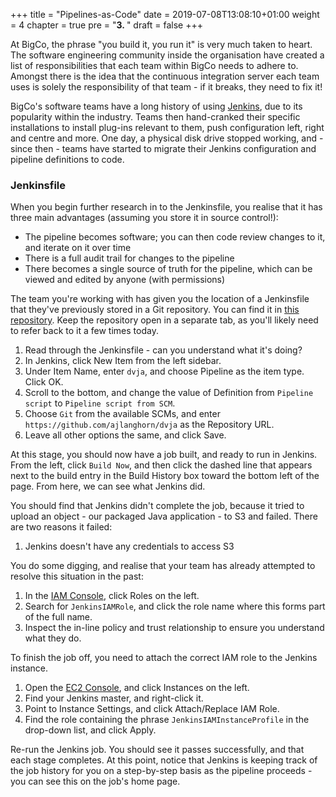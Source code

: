 +++
title = "Pipelines-as-Code"
date = 2019-07-08T13:08:10+01:00
weight = 4
chapter = true
pre = "<b>3. </b>"
draft = false
+++

At BigCo, the phrase "you build it, you run it" is very much taken to heart. The software engineering community inside the organisation have created a list of responsibilities that each team within BigCo needs to adhere to. Amongst there is the idea that the continuous integration server each team uses is solely the responsibility of that team - if it breaks, they need to fix it!

BigCo's software teams have a long history of using [Jenkins](https://jenkins.io), due to its popularity within the industry. Teams then hand-cranked their specific installations to install plug-ins relevant to them, push configuration left, right and centre and more. One day, a physical disk drive stopped working, and - since then - teams have started to migrate their Jenkins configuration and pipeline definitions to code.

### Jenkinsfile

When you begin further research in to the Jenkinsfile, you realise that it has three main advantages (assuming you store it in source control!):

- The pipeline becomes software; you can then code review changes to it, and iterate on it over time
- There is a full audit trail for changes to the pipeline
- There becomes a single source of truth for the pipeline, which can be viewed and edited by anyone (with permissions)

The team you're working with has given you the location of a Jenkinsfile that they've previously stored in a Git repository. You can find it in [this repository](https://github.com/ajlanghorn/dvja/blob/master/Jenkinsfile). Keep the repository open in a separate tab, as you'll likely need to refer back to it a few times today.

1. Read through the Jenkinsfile - can you understand what it's doing?
1. In Jenkins, click New Item from the left sidebar.
1. Under Item Name, enter `dvja`, and choose Pipeline as the item type. Click OK.
1. Scroll to the bottom, and change the value of Definition from `Pipeline script` to `Pipeline script from SCM`.
1. Choose `Git` from the available SCMs, and enter `https://github.com/ajlanghorn/dvja` as the Repository URL.
1. Leave all other options the same, and click Save.

At this stage, you should now have a job built, and ready to run in Jenkins. From the left, click `Build Now`, and then click the dashed line that appears next to the build entry in the Build History box toward the bottom left of the page. From here, we can see what Jenkins did.

You should find that Jenkins didn't complete the job, because it tried to upload an object - our packaged Java application - to S3 and failed. There are two reasons it failed:

1. Jenkins doesn't have any credentials to access S3

You do some digging, and realise that your team has already attempted to resolve this situation in the past:
1. In the [IAM Console](https://console.aws.amazon.com/iam), click Roles on the left.
1. Search for `JenkinsIAMRole`, and click the role name where this forms part of the full name.
1. Inspect the in-line policy and trust relationship to ensure you understand what they do.

To finish the job off, you need to attach the correct IAM role to the Jenkins instance.
1. Open the [EC2 Console](https://console.aws.amazon.com/ec2), and click Instances on the left.
1. Find your Jenkins master, and right-click it.
1. Point to Instance Settings, and click Attach/Replace IAM Role.
1. Find the role containing the phrase `JenkinsIAMInstanceProfile` in the drop-down list, and click Apply.

Re-run the Jenkins job. You should see it passes successfully, and that each stage completes. At this point, notice that Jenkins is keeping track of the job history for you on a step-by-step basis as the pipeline proceeds - you can see this on the job's home page.